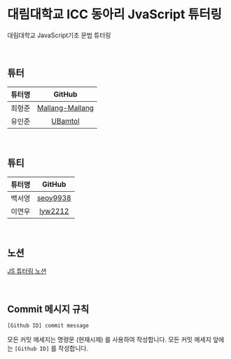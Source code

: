# 대림대학교 ICC 동아리 JvaScript 튜터링

대림대학교 JavaScript기초 문법 튜터링

<br />

## 튜터

| 튜터명 |                        GitHub                         |
| :----: | :---------------------------------------------------: |
| 최형준 | [Mallang-Mallang](https://github.com/Mallang-Mallang) |
| 유인준 |         [UBamtol](https://github.com/UBamtol)         |

<br />

## 튜티

| 튜터명 |                 GitHub                  |
| :----: | :-------------------------------------: |
| 백서영 | [seoy9938](https://github.com/seoy9938) |
| 이연우 |  [lyw2212](https://github.com/lyw2212)  |

<br />

## 노션

[JS 튜터링 노션](https://solstice-card-02e.notion.site/JS-bae59e61d7fe42d8b3e336b01f3f8eaa)

<br />

## Commit 메시지 규칙

```
[Github ID] commit message
```

모든 커밋 메세지는 명령문 (현재시제) 를 사용하여 작성합니다. 모든 커밋 메세지 앞에는 `[Github ID]` 를 작성합니다.
